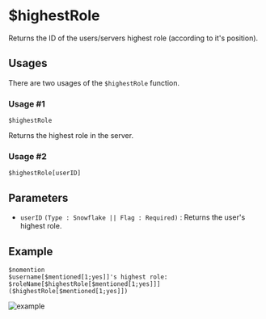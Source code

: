 # $highestRole
Returns the ID of the users/servers highest role (according to it's position).

## Usages
There are two usages of the `$highestRole` function.

### Usage #1
```
$highestRole
```
Returns the highest role in the server.

### Usage #2
```
$highestRole[userID]
```
## Parameters
- `userID` `(Type : Snowflake || Flag : Required)` : Returns the user's highest role.

## Example
```
$nomention
$username[$mentioned[1;yes]]'s highest role: $roleName[$highestRole[$mentioned[1;yes]]] ($highestRole[$mentioned[1;yes]])
```

![example](https://user-images.githubusercontent.com/69215413/123514088-e90ac880-d65e-11eb-9e40-66dd3485b321.png)
